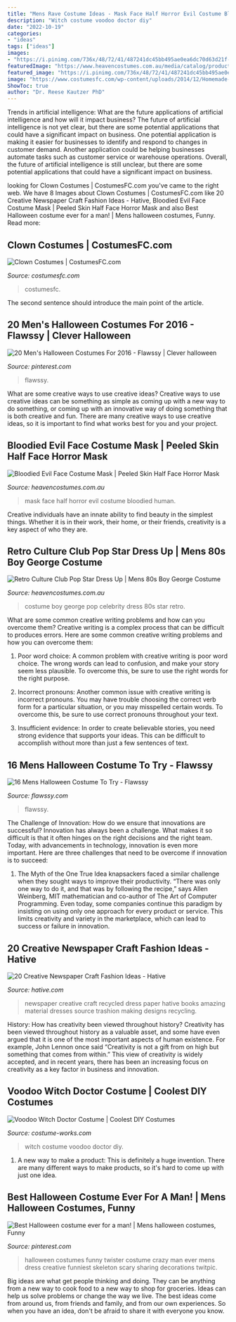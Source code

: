 ```yaml
---
title: "Mens Rave Costume Ideas - Mask Face Half Horror Evil Costume Bloodied Human"
description: "Witch costume voodoo doctor diy"
date: "2022-10-19"
categories:
- "ideas"
tags: ["ideas"]
images:
- "https://i.pinimg.com/736x/48/72/41/487241dc45bb495ae0ea6dc70d63d21f--crazy-costumes-funny-costumes.jpg"
featuredImage: "https://www.heavencostumes.com.au/media/catalog/product/cache/87e1f69bc93e13dd75c69321dae7010a/t/f/tf-fn-78988-evil-bloodied-half-face-horror-halloween-mask-costume-accessory.jpg"
featured_image: "https://i.pinimg.com/736x/48/72/41/487241dc45bb495ae0ea6dc70d63d21f--crazy-costumes-funny-costumes.jpg"
image: "https://www.costumesfc.com/wp-content/uploads/2014/12/Homemade-Clown-Costume.jpg"
ShowToc: true
author: "Dr. Reese Kautzer PhD"
---
```



Trends in artificial intelligence: What are the future applications of artificial intelligence and how will it impact business?
The future of artificial intelligence is not yet clear, but there are some potential applications that could have a significant impact on business. One potential application is making it easier for businesses to identify and respond to changes in customer demand. Another application could be helping businesses automate tasks such as customer service or warehouse operations. Overall, the future of artificial intelligence is still unclear, but there are some potential applications that could have a significant impact on business.

	

		
looking for Clown Costumes | CostumesFC.com you've came to the right web. We have 8 Images about Clown Costumes | CostumesFC.com like 20 Creative Newspaper Craft Fashion Ideas - Hative, Bloodied Evil Face Costume Mask | Peeled Skin Half Face Horror Mask and also Best Halloween costume ever for a man! | Mens halloween costumes, Funny. Read more:
		
    
## Clown Costumes | CostumesFC.com

<img loading=lazy src="https://www.costumesfc.com/wp-content/uploads/2014/12/Homemade-Clown-Costume.jpg" onerror="this.onerror=null;this.src='https://tse1.mm.bing.net/th?id=OIP.DToCRyq0t0Xsx4sQpHvEXQHaJ3&amp;pid=15.1';" alt="Clown Costumes | CostumesFC.com">

_Source: costumesfc.com_

>costumesfc. 

	

The second sentence should introduce the main point of the article.

    
## 20 Men&#039;s Halloween Costumes For 2016 - Flawssy | Clever Halloween

<img loading=lazy src="https://i.pinimg.com/736x/7e/79/96/7e79963b9b5f0ab40135676f180d5e20--costumes-for-men-homemade-halloween-costumes.jpg" onerror="this.onerror=null;this.src='https://tse4.mm.bing.net/th?id=OIP.2M2DRWDgKZ_GTMAtct52cAHaOb&amp;pid=15.1';" alt="20 Men&#039;s Halloween Costumes For 2016 - Flawssy | Clever halloween">

_Source: pinterest.com_

>flawssy. 

	

What are some creative ways to use creative ideas?
Creative ways to use creative ideas can be something as simple as coming up with a new way to do something, or coming up with an innovative way of doing something that is both creative and fun. There are many creative ways to use creative ideas, so it is important to find what works best for you and your project.

    
## Bloodied Evil Face Costume Mask | Peeled Skin Half Face Horror Mask

<img loading=lazy src="https://www.heavencostumes.com.au/media/catalog/product/cache/87e1f69bc93e13dd75c69321dae7010a/t/f/tf-fn-78988-evil-bloodied-half-face-horror-halloween-mask-costume-accessory.jpg" onerror="this.onerror=null;this.src='https://tse2.mm.bing.net/th?id=OIP.-a7ixoDC7lBliVG7AV0VGQHaJ4&amp;pid=15.1';" alt="Bloodied Evil Face Costume Mask | Peeled Skin Half Face Horror Mask">

_Source: heavencostumes.com.au_

>mask face half horror evil costume bloodied human. 

	

Creative individuals have an innate ability to find beauty in the simplest things. Whether it is in their work, their home, or their friends, creativity is a key aspect of who they are.

    
## Retro Culture Club Pop Star Dress Up | Mens 80s Boy George Costume

<img loading=lazy src="https://www.heavencostumes.com.au/media/catalog/product/cache/87e1f69bc93e13dd75c69321dae7010a/c/u/cut-kar-2003-1980-s-pop-star-men-s-boy-george-fancy-dress-costume-1200.jpg" onerror="this.onerror=null;this.src='https://tse1.mm.bing.net/th?id=OIP.-Yj-BgRSVLDFhx5FRF1TLwHaJ4&amp;pid=15.1';" alt="Retro Culture Club Pop Star Dress Up | Mens 80s Boy George Costume">

_Source: heavencostumes.com.au_

>costume boy george pop celebrity dress 80s star retro. 

	

What are some common creative writing problems and how can you overcome them?
Creative writing is a complex process that can be difficult to produces errors. Here are some common creative writing problems and how you can overcome them:
1. Poor word choice: A common problem with creative writing is poor word choice. The wrong words can lead to confusion, and make your story seem less plausible. To overcome this, be sure to use the right words for the right purpose.

2. Incorrect pronouns: Another common issue with creative writing is incorrect pronouns. You may have trouble choosing the correct verb form for a particular situation, or you may misspelled certain words. To overcome this, be sure to use correct pronouns throughout your text.

3. Insufficient evidence: In order to create believable stories, you need strong evidence that supports your ideas. This can be difficult to accomplish without more than just a few sentences of text.

    
## 16 Mens Halloween Costume To Try - Flawssy

<img loading=lazy src="https://www.flawssy.com/wp-content/uploads/2016/05/stunning-homemade-Halloween-costumes.jpg" onerror="this.onerror=null;this.src='https://tse4.mm.bing.net/th?id=OIP.XhkC62pHs_UY-hR8qClJQQHaPj&amp;pid=15.1';" alt="16 Mens Halloween Costume To Try - Flawssy">

_Source: flawssy.com_

>flawssy. 

	

The Challenge of Innovation: How do we ensure that innovations are successful?
Innovation has always been a challenge. What makes it so difficult is that it often hinges on the right decisions and the right team. Today, with advancements in technology, innovation is even more important. Here are three challenges that need to be overcome if innovation is to succeed:
1. The Myth of the One True Idea
 knapsackers faced a similar challenge when they sought ways to improve their productivity. “There was only one way to do it, and that was by following the recipe,” says Allen Weinberg, MIT mathematician and co-author of The Art of Computer Programming. Even today, some companies continue this paradigm by insisting on using only one approach for every product or service. This limits creativity and variety in the marketplace, which can lead to success or failure in innovation.


    
## 20 Creative Newspaper Craft Fashion Ideas - Hative

<img loading=lazy src="http://hative.com/wp-content/uploads/2014/10/newspaper-craft-fashion-ideas/2-creative-newspaper-craft-fashion-ideas.jpg" onerror="this.onerror=null;this.src='https://tse1.mm.bing.net/th?id=OIP.YABbSnoEV65VXtfJJdaXAgHaKv&amp;pid=15.1';" alt="20 Creative Newspaper Craft Fashion Ideas - Hative">

_Source: hative.com_

>newspaper creative craft recycled dress paper hative books amazing material dresses source trashion making designs recycling. 

	

History: How has creativity been viewed throughout history?
Creativity has been viewed throughout history as a valuable asset, and some have even argued that it is one of the most important aspects of human existence. For example, John Lennon once said “Creativity is not a gift from on high but something that comes from within.” This view of creativity is widely accepted, and in recent years, there has been an increasing focus on creativity as a key factor in business and innovation.

    
## Voodoo Witch Doctor Costume | Coolest DIY Costumes

<img loading=lazy src="https://photos.costume-works.com/full/voodoo_witch_doctor7.jpg" onerror="this.onerror=null;this.src='https://tse3.mm.bing.net/th?id=OIP.Atri0LCf2iabHRHdEr7X1QHaKu&amp;pid=15.1';" alt="Voodoo Witch Doctor Costume | Coolest DIY Costumes">

_Source: costume-works.com_

>witch costume voodoo doctor diy. 

	

1. A new way to make a product: This is definitely a huge invention. There are many different ways to make products, so it's hard to come up with just one idea.

    
## Best Halloween Costume Ever For A Man! | Mens Halloween Costumes, Funny

<img loading=lazy src="https://i.pinimg.com/736x/48/72/41/487241dc45bb495ae0ea6dc70d63d21f--crazy-costumes-funny-costumes.jpg" onerror="this.onerror=null;this.src='https://tse4.mm.bing.net/th?id=OIP.bZEt0z6t_EmM4pXbUE7s1wHaLH&amp;pid=15.1';" alt="Best Halloween costume ever for a man! | Mens halloween costumes, Funny">

_Source: pinterest.com_

>halloween costumes funny twister costume crazy man ever mens dress creative funniest skeleton scary sharing decorations twitpic. 

	

Big ideas are what get people thinking and doing. They can be anything from a new way to cook food to a new way to shop for groceries. Ideas can help us solve problems or change the way we live. The best ideas come from around us, from friends and family, and from our own experiences. So when you have an idea, don't be afraid to share it with everyone you know.

